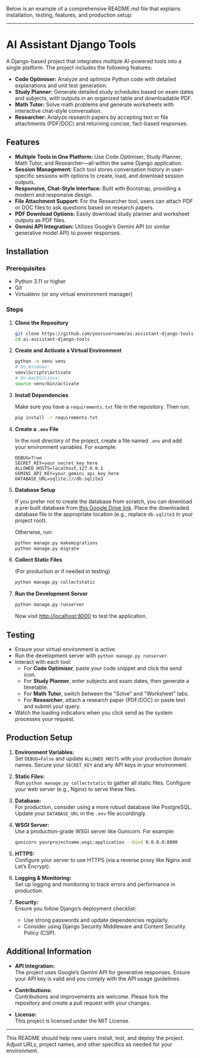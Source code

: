 Below is an example of a comprehensive README.md file that explains installation, testing, features, and production setup:

---

# AI Assistant Django Tools

A Django-based project that integrates multiple AI-powered tools into a single platform. The project includes the following features:

- **Code Optimiser:** Analyze and optimize Python code with detailed explanations and unit test generation.
- **Study Planner:** Generate detailed study schedules based on exam dates and subjects, with outputs in an organized table and downloadable PDF.
- **Math Tutor:** Solve math problems and generate worksheets with interactive chat-style conversation.
- **Researcher:** Analyze research papers by accepting text or file attachments (PDF/DOC) and returning concise, fact-based responses.

## Features

- **Multiple Tools in One Platform:** Use Code Optimiser, Study Planner, Math Tutor, and Researcher—all within the same Django application.
- **Session Management:** Each tool stores conversation history in user-specific sessions with options to create, load, and download session outputs.
- **Responsive, Chat-Style Interface:** Built with Bootstrap, providing a modern and responsive design.
- **File Attachment Support:** For the Researcher tool, users can attach PDF or DOC files to ask questions based on research papers.
- **PDF Download Options:** Easily download study planner and worksheet outputs as PDF files.
- **Gemini API Integration:** Utilizes Google’s Gemini API (or similar generative model API) to power responses.

## Installation

### Prerequisites

- Python 3.11 or higher
- Git
- Virtualenv (or any virtual environment manager)

### Steps

1. **Clone the Repository**

   ```bash
   git clone https://github.com/yourusername/ai-assistant-django-tools.git
   cd ai-assistant-django-tools
   ```

2. **Create and Activate a Virtual Environment**

   ```bash
   python -m venv venv
   # On Windows:
   venv\Scripts\activate
   # On macOS/Linux:
   source venv/bin/activate
   ```

3. **Install Dependencies**

   Make sure you have a `requirements.txt` file in the repository. Then run:

   ```bash
   pip install -r requirements.txt
   ```

4. **Create a `.env` File**

   In the root directory of the project, create a file named `.env` and add your environment variables. For example:

   ```env
   DEBUG=True
   SECRET_KEY=your_secret_key_here
   ALLOWED_HOSTS=localhost,127.0.0.1
   GEMINI_API_KEY=your_gemini_api_key_here
   DATABASE_URL=sqlite:///db.sqlite3
   ```

5. **Database Setup**

   If you prefer not to create the database from scratch, you can download a pre-built database from [this Google Drive link](https://drive.google.com/drive/folders/1zWyf49yBiguVZtE3WrJ6xcujtMpbZ7pD?usp=sharing). Place the downloaded database file in the appropriate location (e.g., replace `db.sqlite3` in your project root).

   Otherwise, run:

   ```bash
   python manage.py makemigrations
   python manage.py migrate
   ```

6. **Collect Static Files**

   (For production or if needed in testing)

   ```bash
   python manage.py collectstatic
   ```

7. **Run the Development Server**

   ```bash
   python manage.py runserver
   ```

   Now visit [http://localhost:8000](http://localhost:8000) to test the application.

## Testing

- Ensure your virtual environment is active.
- Run the development server with `python manage.py runserver`.
- Interact with each tool:
  - For **Code Optimiser**, paste your code snippet and click the send icon.
  - For **Study Planner**, enter subjects and exam dates, then generate a timetable.
  - For **Math Tutor**, switch between the "Solve" and "Worksheet" tabs.
  - For **Researcher**, attach a research paper (PDF/DOC) or paste text and submit your query.
- Watch the loading indicators when you click send as the system processes your request.

## Production Setup

1. **Environment Variables:**  
   Set `DEBUG=False` and update `ALLOWED_HOSTS` with your production domain names. Secure your `SECRET_KEY` and any API keys in your environment.

2. **Static Files:**  
   Run `python manage.py collectstatic` to gather all static files. Configure your web server (e.g., Nginx) to serve these files.

3. **Database:**  
   For production, consider using a more robust database like PostgreSQL. Update your `DATABASE_URL` in the `.env` file accordingly.

4. **WSGI Server:**  
   Use a production-grade WSGI server like Gunicorn. For example:

   ```bash
   gunicorn yourprojectname.wsgi:application --bind 0.0.0.0:8000
   ```

5. **HTTPS:**  
   Configure your server to use HTTPS (via a reverse proxy like Nginx and Let’s Encrypt).

6. **Logging & Monitoring:**  
   Set up logging and monitoring to track errors and performance in production.

7. **Security:**  
   Ensure you follow Django’s deployment checklist:
   - Use strong passwords and update dependencies regularly.
   - Consider using Django Security Middleware and Content Security Policy (CSP).

## Additional Information

- **API Integration:**  
  The project uses Google’s Gemini API for generative responses. Ensure your API key is valid and you comply with the API usage guidelines.

- **Contributions:**  
  Contributions and improvements are welcome. Please fork the repository and create a pull request with your changes.

- **License:**  
  This project is licensed under the MIT License.

---

This README should help new users install, test, and deploy the project. Adjust URLs, project names, and other specifics as needed for your environment.